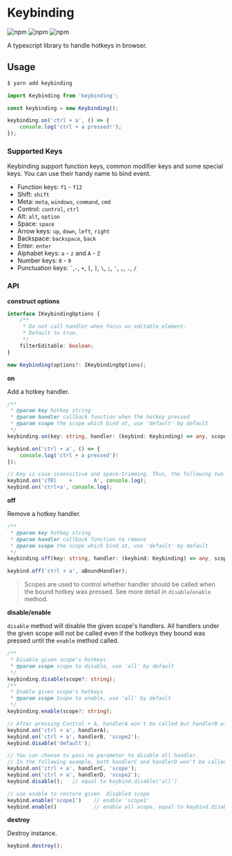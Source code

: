 # Keybinding
![npm](https://img.shields.io/npm/v/keybinding)
![npm](https://img.shields.io/badge/no-dependencies-green)
![npm](https://img.shields.io/badge/coverage-88%25-green)

A typescript library to handle hotkeys in browser.

## Usage

```bash
$ yarn add keybinding
```

```javascript
import Keybinding from 'keybinding';

const keybinding = new Keybinding();

keybinding.on('ctrl + a', () => {
    console.log('ctrl + a pressed!');
});
```

### Supported Keys

Keybinding support function keys, common modifier keys and some special keys. You can use their handy name to bind event.

- Function keys: `f1` - `f12`
- Shift: `shift`
- Meta: `meta`, `windows`, `command`, `cmd` 
- Control: `control`, `ctrl`
- Alt: `alt`, `option`
- Space: `space`
- Arrow keys: `up`, `down`, `left`, `right`
- Backspace: `backspace`, `back`
- Enter: `enter`
- Alphabet keys: `a` - `z` and `A` - `Z`
- Number keys: `0` - `9`
- Punctuation keys: `` ` ``,`-`, `+`, `[`, `]`, `\`, `;`, `'`, `,`, `.`, `/` 

### API

**construct options**
```typescript
interface IKeybindingOptions {
    /**
     * Do not call handler when focus on editable element.
     * Default to true.
     */
    filterEditable: boolean;
}

new Keybinding(options?: IKeybindingOptions);
```

**on**

Add a hotkey handler.

```typescript
/**
 * @param key hotkey string
 * @param handler callback function when the hotkey pressed
 * @param scope the scope which bind at, use 'default' by default
 */
keybinding.on(key: string, handler: (keybind: Keybinding) => any, scope?: string): void

keybind.on('ctrl + a', () => {
    console.log('ctrl + a pressed')!
});

// Key is case-insensitive and space-trimming. Thus, the following two calls are equal.
keybind.on('cTRl    +       A', console.log);
keybind.on('ctrl+a', console.log);
```

**off**

Remove a hotkey handler.

```typescript
/**
 * @param key hotkey string
 * @param handler callback function to remove
 * @param scope the scope which bind at, use 'default' by default
 */
keybinding.off(key: string, handler: (keybind: Keybinding) => any, scope?: string): void

keybind.off('ctrl + a', aBoundHandler);
```

> Scopes are used to control whether handler should be called when the bound hotkey was pressed. See more detail in `disable`/`enable` method.

**disable/enable**

`disable` method will disable the given scope's handlers. All handlers under the given scope will not be called even if the hotkeys they bound was pressed until the `enable` method called. 

```typescript
/**
 * Disable given scope's hotkeys.
 * @param scope scope to disable, use 'all' by default
 */
keybinding.disable(scope?: string);
/**
 * Enable given scope's hotkeys
 * @param scope Scope to enable, use 'all' by default
 */
keybinding.enable(scope?: string);

// After pressing Control + A, handlerA won't be called but handlerB will still be called.
keybind.on('ctrl + a', handlerA);
keybind.on('ctrl + a', handlerB, 'scope2');
keybind.disable('default');

// You can choose to pass no parameter to disable all handler.
// In the following example, both handlerC and handlerD won't be called.
keybind.on('ctrl + a', handlerC, 'scope');
keybind.on('ctrl + a', handlerD, 'scope2');
keybind.disable();   // equal to keybind.disable('all')

// use enable to restore given  disabled scope
keybind.enable('scope1')    // enable 'scope1'
keybind.enable()            // enable all scope, equal to keybind.disable('all')
```

**destroy**

Destroy instance.

```typescript
keybind.destroy();
```
